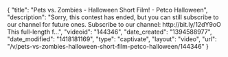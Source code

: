 {
    "title": "Pets vs. Zombies - Halloween Short Film! - Petco Halloween",
    "description": "Sorry, this contest has ended, but you can still subscribe to our channel for future ones. Subscribe to our channel: http:\/\/bit.ly\/12dY9oO This full-length f...",
    "videoid": "144346",
    "date_created": "1394588977",
    "date_modified": "1418181169",
    "type": "captivate",
    "layout": "video",
    "url": "\/v\/pets-vs-zombies-halloween-short-film-petco-halloween\/144346"
}